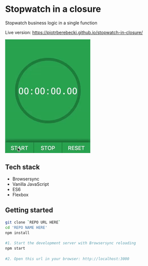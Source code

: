 # Stopwatch in a closure

Stopwatch business logic in a single function

Live version: https://piotrberebecki.github.io/stopwatch-in-closure/

<img src="./src/graphics/screencast.gif" width="275px" height="auto">

## Tech stack
* Browsersync
* Vanilla JavaScript
* ES6
* Flexbox

## Getting started

```sh
git clone `REPO URL HERE`
cd 'REPO NAME HERE'
npm install

#1. Start the development server with Browsersync reloading
npm start

#2. Open this url in your browser: http://localhost:3000
```
